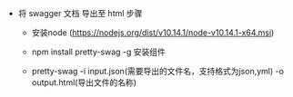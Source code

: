 * 将 swagger 文档 导出至 html 步骤 

    * 安装node   (https://nodejs.org/dist/v10.14.1/node-v10.14.1-x64.msi)

    * npm install pretty-swag -g   安装组件

    * pretty-swag -i input.json(需要导出的文件名，支持格式为json,yml) -o output.html(导出文件的名称)